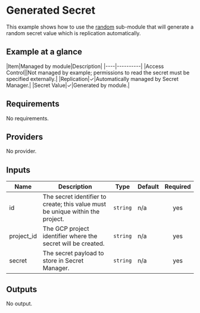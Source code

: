 # Generated Secret

This example shows how to use the [random](modules/random) sub-module that will
generate a random secret value which is replication automatically.

## Example at a glance

|Item|Managed by module|Description|
|----|----------|
|Access Control||Not managed by example; permissions to read the secret must be specified externally.|
|Replication|&check;|Automatically managed by Secret Manager.|
|Secret Value|&check;|Generated by module.|

<!-- spell-checker:ignore markdownlint -->
<!-- markdownlint-disable MD033 MD034-->
<!-- BEGINNING OF PRE-COMMIT-TERRAFORM DOCS HOOK -->
## Requirements

No requirements.

## Providers

No provider.

## Inputs

| Name | Description | Type | Default | Required |
|------|-------------|------|---------|:--------:|
| id | The secret identifier to create; this value must be unique within the project. | `string` | n/a | yes |
| project\_id | The GCP project identifier where the secret will be created. | `string` | n/a | yes |
| secret | The secret payload to store in Secret Manager. | `string` | n/a | yes |

## Outputs

No output.

<!-- END OF PRE-COMMIT-TERRAFORM DOCS HOOK -->
<!-- markdownlint-enable MD033 MD034 -->
